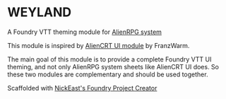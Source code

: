 WEYLAND
=======

A Foundry VTT theming module for [AlienRPG system](https://github.com/pwatson100/alienrpg)

This module is inspired by [AlienCRT UI module](https://github.com/FranzWarm/AlienCRT_UI) by FranzWarm.

The main goal of this module is to provide a complete Foundry VTT UI theming, and not only AlienRPG system sheets like AlienCRT UI does.
So these two modules are complementary and should be used together.

Scaffolded with [NickEast's Foundry Project Creator](https://gitlab.com/foundry-projects/foundry-pc/create-foundry-project)
